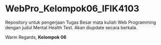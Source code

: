 # WebPro_Kelompok06_IFIK4103

Repository untuk pengerjaan Tugas Besar mata kuliah Web Programming dengan judul Mental Health Test.
Akan diupdate secara berkala.


Warm Regards,
**Kelompok 06**
